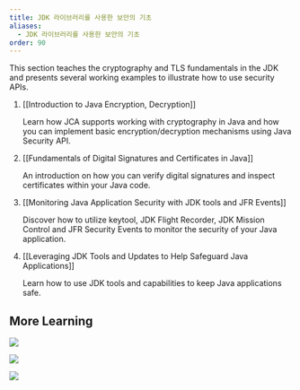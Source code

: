 ```yaml
---
title: JDK 라이브러리를 사용한 보안의 기초
aliases:
  - JDK 라이브러리를 사용한 보안의 기초
order: 90
---
```

This section teaches the cryptography and TLS fundamentals in the JDK and presents several working examples to illustrate how to use security APIs.

  

1. [[Introduction to Java Encryption, Decryption]]  
    
    Learn how JCA supports working with cryptography in Java and how you can implement basic encryption/decryption mechanisms using Java Security API.
    
2. [[Fundamentals of Digital Signatures and Certificates in Java]]  
    
    An introduction on how you can verify digital signatures and inspect certificates within your Java code.
    
3. [[Monitoring Java Application Security with JDK tools and JFR Events]]  
    
    Discover how to utilize keytool, JDK Flight Recorder, JDK Mission Control and JFR Security Events to monitor the security of your Java application.
    
4. [[Leveraging JDK Tools and Updates to Help Safeguard Java Applications]]  
    
    Learn how to use JDK tools and capabilities to keep Java applications safe.
    

  
  

## More Learning

![](https://youtu.be/3O4JtWcmkVQ)

![](https://youtu.be/olgii0eWu88)

![](https://youtu.be/4iEiKa1JmBU)